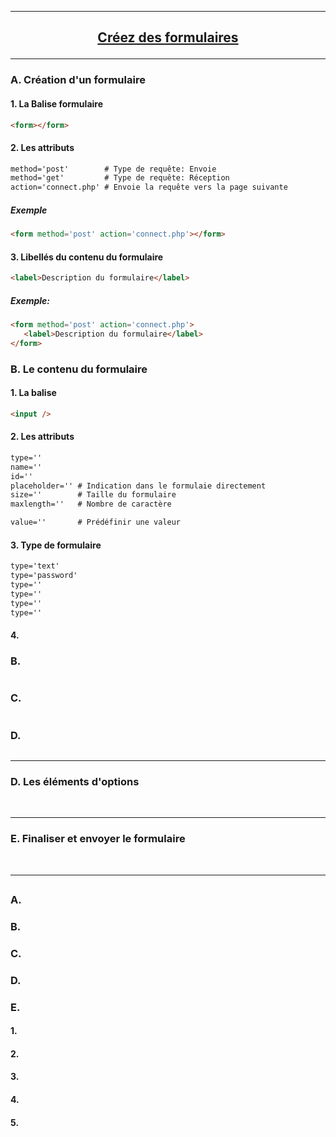 ---------------------------------------------------------------------------------------------------------------------------------------------------------------
## <p align='center'> [Créez des formulaires](https://openclassrooms.com/fr/courses/1603881-apprenez-a-creer-votre-site-web-avec-html5-et-css3/1607171-creez-des-formulaires)</p>

---------------------------------------------------------------------------------------------------------------------------------------------------------------
### A. Création d'un formulaire 

#### 1. La Balise formulaire
```html
<form></form>
```

#### 2. Les attributs
```html
method='post'        # Type de requête: Envoie
method='get'         # Type de requête: Réception 
action='connect.php' # Envoie la requête vers la page suivante
```
##### Exemple
```html
<form method='post' action='connect.php'></form>
```

#### 3. Libellés du contenu du formulaire
```html
<label>Description du formulaire</label>
```

##### Exemple:
```html
<form method='post' action='connect.php'>
   <label>Description du formulaire</label>
</form>
```

### B. Le contenu du formulaire
#### 1. La balise
```html
<input />
```
#### 2. Les attributs
```html
type=''
name=''
id=''
placeholder='' # Indication dans le formulaie directement
size=''        # Taille du formulaire
maxlength=''   # Nombre de caractère

value=''       # Prédéfinir une valeur
```

#### 3. Type de formulaire
```html
type='text'
type='password'
type=''
type=''
type=''
type=''
```


#### 4. 



### B. 
```
```
### C. 
```
```
### D. 
```
```



---------------------------------------------------------------------------------------------------------------------------------------------------------------
### D. Les éléments d'options


<br />

---------------------------------------------------------------------------------------------------------------------------------------------------------------
### E. Finaliser et envoyer le formulaire

<br />

---------------------------------------------------------------------------------------------------------------------------------------------------------------
## <p align='center'> []()</p>

### A.
### B.
### C.
### D.
### E.


#### 1.
#### 2.
#### 3.
#### 4.
#### 5.

```
```
